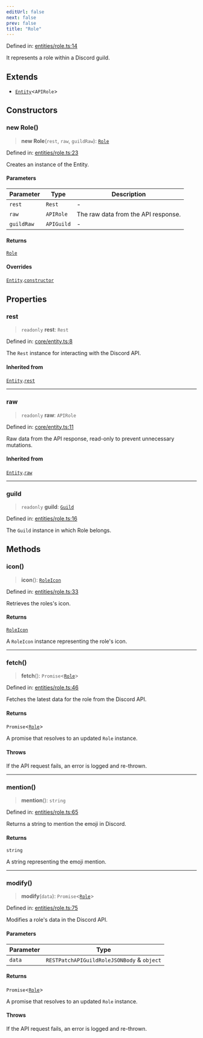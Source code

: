```yaml
---
editUrl: false
next: false
prev: false
title: "Role"
---
```


Defined in: [entities/role.ts:14](https://github.com/KingsBeCattz/Kodkord/blob/5983eab654eb4f3b9082e138abddc2d7f9dac808/packages/classes/src/entities/role.ts#L14)

It represents a role within a Discord guild.

## Extends

- [`Entity`](/api-classes/classes/entity/)\<`APIRole`\>

## Constructors

### new Role()

> **new Role**(`rest`, `raw`, `guildRaw`): [`Role`](/api-classes/classes/role/)

Defined in: [entities/role.ts:23](https://github.com/KingsBeCattz/Kodkord/blob/5983eab654eb4f3b9082e138abddc2d7f9dac808/packages/classes/src/entities/role.ts#L23)

Creates an instance of the Entity.

#### Parameters

| Parameter | Type | Description |
| ------ | ------ | ------ |
| `rest` | `Rest` | - |
| `raw` | `APIRole` | The raw data from the API response. |
| `guildRaw` | `APIGuild` | - |

#### Returns

[`Role`](/api-classes/classes/role/)

#### Overrides

[`Entity`](/api-classes/classes/entity/).[`constructor`](/api-classes/classes/entity/#constructors)

## Properties

### rest

> `readonly` **rest**: `Rest`

Defined in: [core/entity.ts:8](https://github.com/KingsBeCattz/Kodkord/blob/5983eab654eb4f3b9082e138abddc2d7f9dac808/packages/classes/src/core/entity.ts#L8)

The `Rest` instance for interacting with the Discord API.

#### Inherited from

[`Entity`](/api-classes/classes/entity/).[`rest`](/api-classes/classes/entity/#rest-1)

***

### raw

> `readonly` **raw**: `APIRole`

Defined in: [core/entity.ts:11](https://github.com/KingsBeCattz/Kodkord/blob/5983eab654eb4f3b9082e138abddc2d7f9dac808/packages/classes/src/core/entity.ts#L11)

Raw data from the API response, read-only to prevent unnecessary mutations.

#### Inherited from

[`Entity`](/api-classes/classes/entity/).[`raw`](/api-classes/classes/entity/#raw-1)

***

### guild

> `readonly` **guild**: [`Guild`](/api-classes/classes/guild/)

Defined in: [entities/role.ts:16](https://github.com/KingsBeCattz/Kodkord/blob/5983eab654eb4f3b9082e138abddc2d7f9dac808/packages/classes/src/entities/role.ts#L16)

The `Guild` instance in which Role belongs.

## Methods

### icon()

> **icon**(): [`RoleIcon`](/api-classes/classes/roleicon/)

Defined in: [entities/role.ts:33](https://github.com/KingsBeCattz/Kodkord/blob/5983eab654eb4f3b9082e138abddc2d7f9dac808/packages/classes/src/entities/role.ts#L33)

Retrieves the roles's icon.

#### Returns

[`RoleIcon`](/api-classes/classes/roleicon/)

A `RoleIcon` instance representing the role's icon.

***

### fetch()

> **fetch**(): `Promise`\<[`Role`](/api-classes/classes/role/)\>

Defined in: [entities/role.ts:46](https://github.com/KingsBeCattz/Kodkord/blob/5983eab654eb4f3b9082e138abddc2d7f9dac808/packages/classes/src/entities/role.ts#L46)

Fetches the latest data for the role from the Discord API.

#### Returns

`Promise`\<[`Role`](/api-classes/classes/role/)\>

A promise that resolves to an updated `Role` instance.

#### Throws

If the API request fails, an error is logged and re-thrown.

***

### mention()

> **mention**(): `string`

Defined in: [entities/role.ts:65](https://github.com/KingsBeCattz/Kodkord/blob/5983eab654eb4f3b9082e138abddc2d7f9dac808/packages/classes/src/entities/role.ts#L65)

Returns a string to mention the emoji in Discord.

#### Returns

`string`

A string representing the emoji mention.

***

### modify()

> **modify**(`data`): `Promise`\<[`Role`](/api-classes/classes/role/)\>

Defined in: [entities/role.ts:75](https://github.com/KingsBeCattz/Kodkord/blob/5983eab654eb4f3b9082e138abddc2d7f9dac808/packages/classes/src/entities/role.ts#L75)

Modifies a role's data in the Discord API.

#### Parameters

| Parameter | Type |
| ------ | ------ |
| `data` | `RESTPatchAPIGuildRoleJSONBody` & `object` |

#### Returns

`Promise`\<[`Role`](/api-classes/classes/role/)\>

A promise that resolves to an updated `Role` instance.

#### Throws

If the API request fails, an error is logged and re-thrown.
